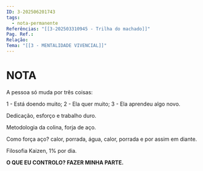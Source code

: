 ```yaml
---
ID: 3-202506201743
tags:
  - nota-permanente
Referências: "[[3-202503310945 - Trilha do machado]]"
Pag. Ref.: 
Relação: 
Tema: "[[3 - MENTALIDADE VIVENCIAL]]"
---
```

# NOTA 

A pessoa só muda por três coisas:

1 - Está doendo muito;
2 - Ela quer muito;
3 - Ela aprendeu algo novo.

Dedicação, esforço e trabalho duro.

Metodologia da colina, forja de aço.

Como força aço? calor, porrada, água, calor, porrada e por assim em diante.

Filosofia Kaizen, 1% por dia.

**O QUE EU CONTROLO? FAZER MINHA PARTE.**

